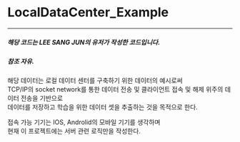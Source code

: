 # LocalDataCenter_Example

------------

##### 해당 코드는 LEE SANG JUN의 유저가 작성한 코드입니다.
##### 참조 자유.


해당 데이터는 로컬 데이터 센터를 구축하기 위한 데이터의 예시로써  
TCP/IP의 socket network를 통한 데이터 전송 및 클라이언트 접속 및 해제 위주의 데이터 전송을 기반으로  
데이터를 저장하고 학습을 위한 데이터 셋을 추출하는 것을 목적으로 한다.  

접속 가능 기기는 IOS, Androlid의 모바일 기기를 생각하며  
현재 이 프로젝트에는 서버 관련 로직만을 작성한다.  

